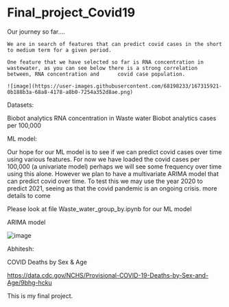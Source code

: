 # Final_project_Covid19




Our journey so far....

	We are in search of features that can predict covid cases in the short to medium term for a given period.
	
	One feature that we have selected so far is RNA concentration in wastewater, as you can see below there is a strong correlation between, RNA concentration and 		covid case population. 
	
	![image](https://user-images.githubusercontent.com/68198233/167315921-0b188b3a-68a8-4178-a8b0-7254a352d8ae.png)



Datasets:

Biobot analytics RNA concentration in Waste water
Biobot analytics cases per 100,000


ML model:

Our hope for our ML model is to see if we can predict covid cases over time using various features. For now we have loaded the covid cases per 100,000 (a univariate model) perhaps we will see some frequency over time using this alone. However we plan to have a multivariate ARIMA model that can predict covid over time. To test this we may use the year 2020 to predict 2021, seeing as that the covid pandemic is an ongoing crisis. more details to come


Please look  at file Waste_water_group_by.ipynb for our ML model

ARIMA model

![image](https://user-images.githubusercontent.com/68198233/167315736-e1239822-d400-411b-b06b-efdee7e5ef73.png)




Abhitesh:

COVID Deaths by Sex & Age

https://data.cdc.gov/NCHS/Provisional-COVID-19-Deaths-by-Sex-and-Age/9bhg-hcku


This is my final project.
